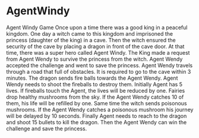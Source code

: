 # AgentWindy
Agent Windy Game
Once upon a time there was a good king in a peaceful kingdom. One day a witch came to this
kingdom and imprisoned the princess (daughter of the king) in a cave. Then the witch ensured the
security of the cave by placing a dragon in front of the cave door.
At that time, there was a super hero called Agent Windy. The King made a request from Agent
Wendy to survive the princess from the witch. Agent Wendy accepted the challenge and went to
save the princess.
Agent Wendy travels through a road that full of obstacles. It is required to go to the cave within 3
minutes. The dragon sends fire balls towards the Agent Wendy. Agent Wendy needs to shoot the
fireballs to destroy them. Initially Agent has 5 lives. If fireballs touch the Agent, the lives will be
reduced by one. Fairies drop healthy mushrooms from the sky. If the Agent Wendy catches 10 of
them, his life will be refilled by one. Same time the witch sends poisonous mushrooms. If the Agent
Wendy catches a poisonous mushroom his journey will be delayed by 10 seconds. Finally Agent
needs to reach to the dragon and shoot 15 bullets to kill the dragon. Then the Agent Wendy can win
the challenge and save the princess. 
